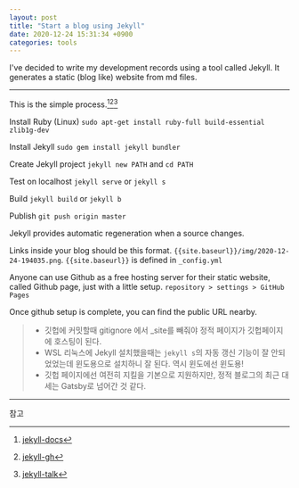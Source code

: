 ```yaml
---
layout: post
title: "Start a blog using Jekyll"
date: 2020-12-24 15:31:34 +0900
categories: tools
---
```


I've decided to write my development records using a tool called Jekyll.
It generates a static (blog like) website from md files.

---

This is the simple process.[^jekyll-docs][^jekyll-gh][^jekyll-talk]

Install Ruby (Linux)
`sudo apt-get install ruby-full build-essential zlib1g-dev`

Install Jekyll
`sudo gem install jekyll bundler`

Create Jekyll project
`jekyll new PATH` and `cd PATH`

Test on localhost
`jekyll serve` or `jekyll s`

Build
`jekyll build` or `jekyll b`

Publish
`git push origin master`

Jekyll provides automatic regeneration when a source changes.

Links inside your blog should be this format. `{{site.baseurl}}/img/2020-12-24-194035.png`.
`{{site.baseurl}}` is defined in `_config.yml`

Anyone can use Github as a free hosting server for their static website, called Github page, just with a little setup.
`repository > settings > GitHub Pages`

Once github setup is complete, you can find the public URL nearby.

> - 깃헙에 커밋할때 gitignore 에서 \_site를 빼줘야 정적 페이지가 깃헙페이지에 호스팅이 된다.
> - WSL 리눅스에 Jekyll 설치했을때는 `jekyll s`의 자동 갱신 기능이 잘 안되었었는데 윈도용으로 설치하니 잘 된다. 역시 윈도에선 윈도용!
> - 깃헙 페이지에선 여전히 지킬을 기본으로 지원하지만, 정적 블로그의 최근 대세는 Gatsby로 넘어간 것 같다.

---

참고

[^jekyll-docs]: [jekyll-docs](https://jekyllrb.com/docs/home)
[^jekyll-gh]: [jekyll-gh](https://github.com/jekyll/jekyll)
[^jekyll-talk]: [jekyll-talk](https://talk.jekyllrb.com/)
